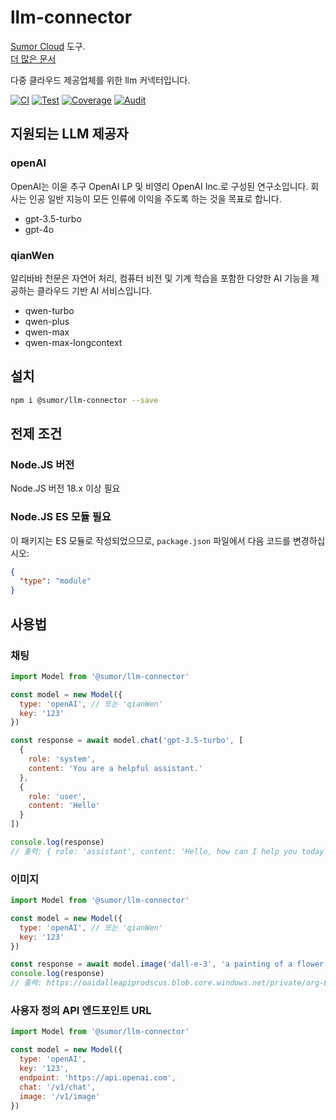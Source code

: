 # llm-connector

[Sumor Cloud](https://sumor.cloud) 도구.  
[더 많은 문서](https://sumor.cloud/llm-connector)

다중 클라우드 제공업체를 위한 llm 커넥터입니다.

[![CI](https://github.com/sumor-cloud/llm-connector/actions/workflows/ci.yml/badge.svg)](https://github.com/sumor-cloud/llm-connector/actions/workflows/ci.yml)
[![Test](https://github.com/sumor-cloud/llm-connector/actions/workflows/ut.yml/badge.svg)](https://github.com/sumor-cloud/llm-connector/actions/workflows/ut.yml)
[![Coverage](https://github.com/sumor-cloud/llm-connector/actions/workflows/coverage.yml/badge.svg)](https://github.com/sumor-cloud/llm-connector/actions/workflows/coverage.yml)
[![Audit](https://github.com/sumor-cloud/llm-connector/actions/workflows/audit.yml/badge.svg)](https://github.com/sumor-cloud/llm-connector/actions/workflows/audit.yml)

## 지원되는 LLM 제공자

### openAI

OpenAI는 이윤 추구 OpenAI LP 및 비영리 OpenAI Inc.로 구성된 연구소입니다. 회사는 인공 일반 지능이 모든 인류에 이익을 주도록 하는 것을 목표로 합니다.

- gpt-3.5-turbo
- gpt-4o

### qianWen

알리바바 천문은 자연어 처리, 컴퓨터 비전 및 기계 학습을 포함한 다양한 AI 기능을 제공하는 클라우드 기반 AI 서비스입니다.

- qwen-turbo
- qwen-plus
- qwen-max
- qwen-max-longcontext

## 설치

```bash
npm i @sumor/llm-connector --save
```

## 전제 조건

### Node.JS 버전

Node.JS 버전 18.x 이상 필요

### Node.JS ES 모듈 필요

이 패키지는 ES 모듈로 작성되었으므로,
`package.json` 파일에서 다음 코드를 변경하십시오:

```json
{
  "type": "module"
}
```

## 사용법

### 채팅

```javascript
import Model from '@sumor/llm-connector'

const model = new Model({
  type: 'openAI', // 또는 'qianWen'
  key: '123'
})

const response = await model.chat('gpt-3.5-turbo', [
  {
    role: 'system',
    content: 'You are a helpful assistant.'
  },
  {
    role: 'user',
    content: 'Hello'
  }
])

console.log(response)
// 출력: { role: 'assistant', content: 'Hello, how can I help you today?' }
```

### 이미지

```javascript
import Model from '@sumor/llm-connector'

const model = new Model({
  type: 'openAI', // 또는 'qianWen'
  key: '123'
})

const response = await model.image('dall-e-3', 'a painting of a flower vase', '1024x1024')
console.log(response)
// 출력: https://oaidalleapiprodscus.blob.core.windows.net/private/org-B7O45Q0iSubrkWb...
```

### 사용자 정의 API 엔드포인트 URL

```javascript
import Model from '@sumor/llm-connector'

const model = new Model({
  type: 'openAI',
  key: '123',
  endpoint: 'https://api.openai.com',
  chat: '/v1/chat',
  image: '/v1/image'
})
```

